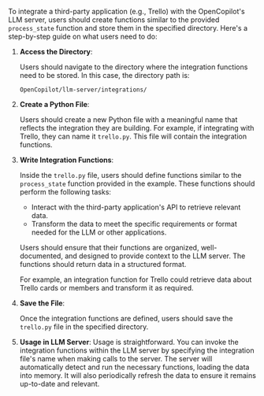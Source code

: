 To integrate a third-party application (e.g., Trello) with the OpenCopilot's LLM server, users should create functions similar to the provided `process_state` function and store them in the specified directory. Here's a step-by-step guide on what users need to do:

1. **Access the Directory**:

   Users should navigate to the directory where the integration functions need to be stored. In this case, the directory path is:

   ```
   OpenCopilot/llm-server/integrations/
   ```

2. **Create a Python File**:

   Users should create a new Python file with a meaningful name that reflects the integration they are building. For example, if integrating with Trello, they can name it `trello.py`. This file will contain the integration functions.

3. **Write Integration Functions**:

   Inside the `trello.py` file, users should define functions similar to the `process_state` function provided in the example. These functions should perform the following tasks:

   - Interact with the third-party application's API to retrieve relevant data.
   - Transform the data to meet the specific requirements or format needed for the LLM or other applications.

   Users should ensure that their functions are organized, well-documented, and designed to provide context to the LLM server. The functions should return data in a structured format.

   For example, an integration function for Trello could retrieve data about Trello cards or members and transform it as required.

4. **Save the File**:

   Once the integration functions are defined, users should save the `trello.py` file in the specified directory.

5. **Usage in LLM Server**:
Usage is straightforward. You can invoke the integration functions within the LLM server by specifying the integration file's name when making calls to the server. The server will automatically detect and run the necessary functions, loading the data into memory. It will also periodically refresh the data to ensure it remains up-to-date and relevant.